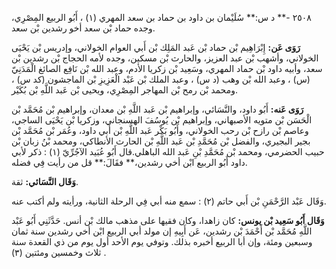٢٥٠٨ -** د س:** سُلَيْمان بن داود بن حماد بن سعد المهري (١) ، أَبُو الربيع المِصْرِي، وجده حماد بْن سعد أخو رشدين بْن سعد.

**رَوَى عَن:** إِبْرَاهِيم بْن حماد بْن عَبد المَلِك بْن أَبي العوام الخولاني، وإدريس بْن يَحْيَى الخولاني، وأشهب بْن عبد العزيز، والحارث بْن مسكين، وجده لأمه الحجاج بْن رشدين بْن سعد، وأبيه داود بْن حماد المهري، وسَعِيد بْن زكريا الأدم، وعبد الله بْن نَافِع الصائغ الْمَدَنِيّ (س) ، وعبد الله بْن وهب (د س) ، وعبد الملك بْن عَبْد الْعَزِيزِ بْن الماجشون (كد س) ، ومحمد بْن رمح بْن المهاجر المِصْرِي، ويحيى بْن عَبد اللَّهِ بْن بُكَيْر.

**رَوَى عَنه:** أَبُو داود، والنَّسَائي، وإبراهيم بْن عَبد اللَّهِ بْن معدان، وإبراهيم بْن مُحَمَّد بْن الْحَسَن بْن متويه الأصبهاني، وإبراهيم بْن يُوسُفَ الهسنجاني، وزكريا بْن يَحْيَى الساجي، وعاصم بْن رازح بْن رحب الخولاني، وأَبُو بَكْر عَبد اللَّهِ بْن أَبي داود، وعُمَر بْن مُحَمَّد بْن بجير البجيري، والفضل بْن مُحَمَّدِ بْن عَبد اللَّهِ بْن الحارث الأنطاكي، ومحمد بْنُ زبان بْن حبيب الحضرمي، ومحمد بْن مُحَمَّدِ بْنِ عَبد الله الباهلي.قال أَبُو عُبَيد الآجُرِّيّ (١) : ذكر لأبي داود أَبُو الربيع ابْن أخي رشدين،** فقَالَ:** قل من رأيت فِي فضله.

**وَقَال النَّسَائي:** ثقة.

وَقَال عَبْد الرَّحْمَنِ بْن أَبي حاتم (٢) : سمع منه أبي فِي الرحلة الثانية، ورأيته ولم أكتب عنه.

**وَقَال أَبُو سَعِيد بْن يونس:** كان زاهدا، وكان فقيها على مذهب مالك بْن أنس. حَدَّثَنِي أَبُو عَبْد اللَّهِ مُحَمَّد بْن أَحْمَدَ بْن رشدين، عَن أَبِيهِ إن مولد أبي الربيع ابْن أخي رشدين سنة ثمان وسبعين ومئة، وإن أبا الربيع أخبره بذلك. وتوفي يوم الأحد أول يوم من ذي القعدة سنة ثلاث وخمسين ومئتين (٣) .